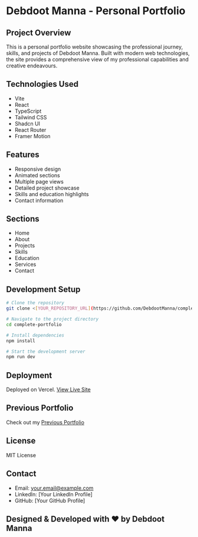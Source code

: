 
# Debdoot Manna - Personal Portfolio

## Project Overview

This is a personal portfolio website showcasing the professional journey, skills, and projects of Debdoot Manna. Built with modern web technologies, the site provides a comprehensive view of my professional capabilities and creative endeavours.

## Technologies Used

- Vite
- React
- TypeScript
- Tailwind CSS
- Shadcn UI
- React Router
- Framer Motion

## Features

- Responsive design
- Animated sections
- Multiple page views
- Detailed project showcase
- Skills and education highlights
- Contact information

## Sections

- Home
- About
- Projects
- Skills
- Education
- Services
- Contact

## Development Setup

```sh
# Clone the repository
git clone <[YOUR_REPOSITORY_URL](https://github.com/DebdootManna/complete-portfolio)>

# Navigate to the project directory
cd complete-portfolio

# Install dependencies
npm install

# Start the development server
npm run dev
```

## Deployment

Deployed on Vercel. [View Live Site](https://debdootmanna.me)

## Previous Portfolio

Check out my [Previous Portfolio](https://debdootmanna-old-portfolio.vercel.app)

## License

MIT License

## Contact

- Email: your.email@example.com
- LinkedIn: [Your LinkedIn Profile]
- GitHub: [Your GitHub Profile]

## Designed & Developed with ♥ by Debdoot Manna
